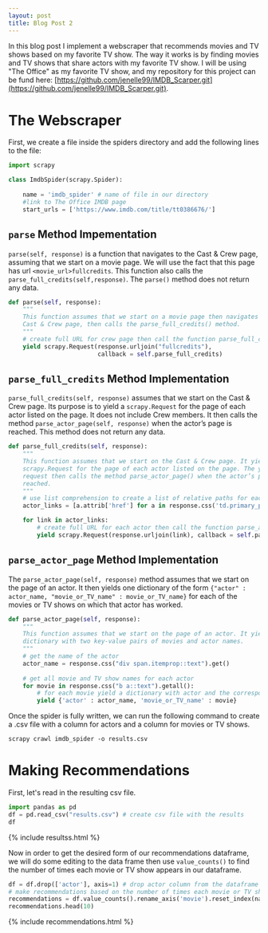 ```yaml
---
layout: post
title: Blog Post 2
---
```


In this blog post I implement a webscraper that recommends movies and TV shows based on my favorite TV show. The way it works is by finding movies and TV shows that share actors with my favorite TV show. I will be using "The Office" as my favorite TV show, and my repository for this project can be fund here: [https://github.com/jenelle99/IMDB_Scarper.git](https://github.com/jenelle99/IMDB_Scarper.git).

# The Webscraper

First, we create a file inside the spiders directory and add the following lines to the file:


```python
import scrapy

class ImdbSpider(scrapy.Spider):
    
    name = 'imdb_spider' # name of file in our directory
    #link to The Office IMDB page
    start_urls = ['https://www.imdb.com/title/tt0386676/']
```

## `parse` Method Impementation

`parse(self, response)` is a function that navigates to the Cast & Crew page, assuming that we start on a movie page. We will use the fact that this page has url `<movie_url>fullcredits`. This function also calls the `parse_full_credits(self,response)`. The `parse()` method does not return any data.


```python
def parse(self, response): 
    """
    This function assumes that we start on a movie page then navigates to the
    Cast & Crew page, then calls the parse_full_credits() method.
    """
    # create full URL for crew page then call the function parse_full_credits
    yield scrapy.Request(response.urljoin("fullcredits"),
                         callback = self.parse_full_credits)
```

## `parse_full_credits` Method Implementation

`parse_full_credits(self, response)` assumes that we start on the Cast & Crew page. Its purpose is to yield a `scrapy.Request` for the page of each actor listed on the page. It does not include Crew members. It then calls the method `parse_actor_page(self, response)` when the actor’s page is reached. This method does not return any data.


```python
def parse_full_credits(self, response):
    """
    This function assumes that we start on the Cast & Crew page. It yields a
    scrapy.Request for the page of each actor listed on the page. The yielded
    request then calls the method parse_actor_page() when the actor’s page is
    reached. 
    """
    # use list comprehension to create a list of relative paths for each actor
    actor_links = [a.attrib['href'] for a in response.css('td.primary_photo a')]

    for link in actor_links:
        # create full URL for each actor then call the function parse_actor_page
        yield scrapy.Request(response.urljoin(link), callback = self.parse_actor_page)
```

## `parse_actor_page` Method Implementation

The `parse_actor_page(self, response)` method assumes that we start on the page of an actor. It then yields one dictionary of the form `{"actor" : actor_name, "movie_or_TV_name" : movie_or_TV_name}` for each of the movies or TV shows on which that actor has worked.


```python
def parse_actor_page(self, response):
    """
    This function assumes that we start on the page of an actor. It yields a
    dictionary with two key-value pairs of movies and actor names.
    """
    # get the name of the actor
    actor_name = response.css("div span.itemprop::text").get()
    
    # get all movie and TV show names for each actor 
    for movie in response.css("b a::text").getall():
        # for each movie yield a dictionary with actor and the corresponding movie
        yield {'actor' : actor_name, 'movie_or_TV_name' : movie}
```

Once the spider is fully written, we can run the following command to create a .csv file with a column for actors and a column for movies or TV shows.

`scrapy crawl imdb_spider -o results.csv`

# Making Recommendations

First, let's read in the resulting csv file.


```python
import pandas as pd
df = pd.read_csv("results.csv") # create csv file with the results
df
```

{% include resultss.html %}


Now in order to get the desired form of our recommendations dataframe, we will do some editing to the data frame then use `value_counts()` to find the number of times each movie or TV show appears in our dataframe.


```python
df = df.drop(['actor'], axis=1) # drop actor column from the dataframe
# make recommendations based on the number of times each movie or TV show appears in our dataframe
recommendations = df.value_counts().rename_axis('movie').reset_index(name='number of shared actors')
recommendations.head(10)
```

{% include recommendations.html %}
